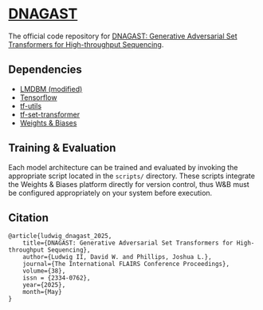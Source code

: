 # [DNAGAST]()

The official code repository for [DNAGAST: Generative Adversarial Set Transformers for High-throughput Sequencing]().

## Dependencies

- [LMDBM (modified)](https://github.com/SirDavidLudwig/lmdb-python-dbm)
- [Tensorflow](https://www.tensorflow.org/)
- [tf-utils](https://github.com/DLii-Research/tf-utils)
- [tf-set-transformer](https://github.com/DLii-Research/tf-set-transformer)
- [Weights & Biases](https://wandb.ai)

## Training & Evaluation

Each model architecture can be trained and evaluated by invoking the appropriate script located in the `scripts/` directory. These scripts integrate the Weights & Biases platform directly for version control, thus W&B must be configured appropriately on your system before execution.

## Citation

```
@article{ludwig_dnagast_2025,
    title={DNAGAST: Generative Adversarial Set Transformers for High-throughput Sequencing},
    author={Ludwig II, David W. and Phillips, Joshua L.},
    journal={The International FLAIRS Conference Proceedings},
    volume={38},
    issn = {2334-0762},
    year={2025},
    month={May}
}
```
